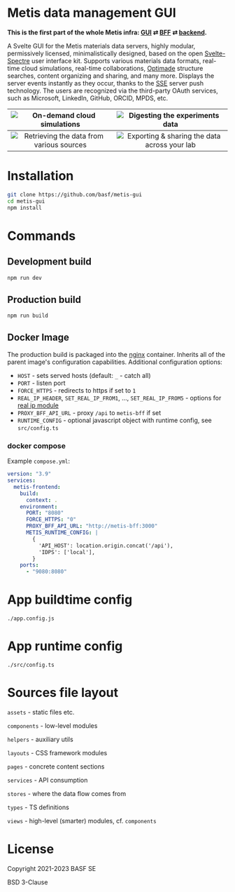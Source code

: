# Metis data management GUI

**This is the first part of the whole Metis infra: [GUI](https://github.com/basf/metis-gui) &rlarr; [BFF](https://github.com/basf/metis-bff) &rlarr; [backend](https://github.com/basf/metis-backend).**

A Svelte GUI for the Metis materials data servers, highly modular, permissively licensed, minimalistically designed, based on the open [Svelte-Spectre](https://kit.metis.science) user interface kit. Supports various materials data formats, real-time cloud simulations, real-time collaborations, [Optimade](https://optimade.org) structure searches, content organizing and sharing, and many more. Displays the server events instantly as they occur, thanks to the [SSE](https://en.wikipedia.org/wiki/Server-sent_events) server push technology. The users are recognized via the third-party OAuth services, such as Microsoft, LinkedIn, GitHub, ORCID, MPDS, etc.

|![On-demand cloud simulations](https://github.com/tilde-lab/metis.science/blob/master/src/assets/img/screenshots/cloud-runs.png) | ![Digesting the experiments data](https://github.com/tilde-lab/metis.science/blob/master/src/assets/img/screenshots/all-data.png) |
|:---:|:---:|
|![Retrieving the data from various sources](https://github.com/tilde-lab/metis.science/blob/master/src/assets/img/screenshots/optimade-search.png) | ![Exporting & sharing the data across your lab](https://github.com/tilde-lab/metis.science/blob/master/src/assets/img/screenshots/content-organizer.png) |

# Installation

```sh
git clone https://github.com/basf/metis-gui
cd metis-gui
npm install
```

# Commands

## Development build

```sh
npm run dev
```

## Production build

```sh
npm run build
```

## Docker Image

The production build is packaged into the [nginx](https://hub.docker.com/_/nginx)
container. Inherits all of the parent image's configuration capabilities.
Additional configuration options:

- `HOST` - sets served hosts (default: `_` - catch all)
- `PORT` - listen port
- `FORCE_HTTPS` - redirects to https if set to `1`
- `REAL_IP_HEADER`, `SET_REAL_IP_FROM1`, ..., `SET_REAL_IP_FROM5` - options for
  [real ip module](https://nginx.org/en/docs/http/ngx_http_realip_module.html)
- `PROXY_BFF_API_URL` - proxy `/api` to `metis-bff` if set
- `RUNTIME_CONFIG` - optional javascript object with runtime config, see `src/config.ts`

### docker compose

Example `compose.yml`:

```yaml
version: "3.9"
services:
  metis-frontend:
    build:
      context: .
    environment:
      PORT: "8080"
      FORCE_HTTPS: "0"
      PROXY_BFF_API_URL: "http://metis-bff:3000"
      METIS_RUNTIME_CONFIG: |
        {
          'API_HOST': location.origin.concat('/api'),
          'IDPS': ['local'],
        }
    ports:
      - "9080:8080"
```

# App buildtime config

`./app.config.js`

# App runtime config

`./src/config.ts`

# Sources file layout

`assets` - static files etc.

`components` - low-level modules

`helpers` - auxiliary utils

`layouts` - CSS framework modules

`pages` - concrete content sections

`services` - API consumption

`stores` - where the data flow comes from

`types` - TS definitions

`views` - high-level (smarter) modules, cf. `components`

# License

Copyright 2021-2023 BASF SE

BSD 3-Clause
